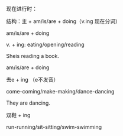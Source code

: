 现在进行时：

结构：主 + am/is/are + doing（v.ing 现在分词）



am/is/are + doing

v. + ing: eating/opening/reading

Sheis reading a book.



am/is/are + doing

去e + ing （e不发音）

come-coming/make-making/dance-dancing

They are dancing.



双鞋 + ing

run-running/sit-sitting/swim-swimming